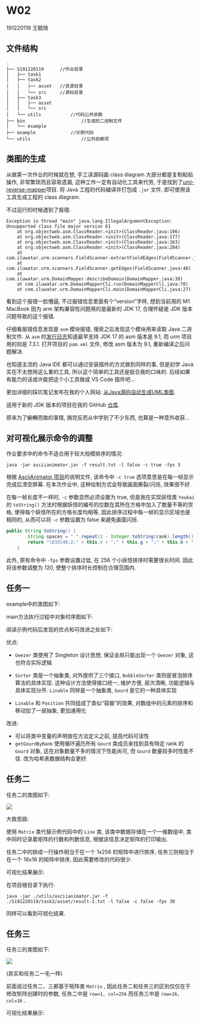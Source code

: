 # W02
191220119 王毓琦

## 文件结构

```
.
├── S191220119		//作业目录
│   ├── task1
│   ├── task2
│   │   ├── asset	//资源目录
│   │   └── src		//源码目录
│   ├── task3
│   │   ├── asset
│   │   └── src
│   └── utils			//代码公共依赖
├── bin						//生成的二进制文件
│   └── example
├── example				//示例代码
└── utils					//公共依赖项
```

## 类图的生成

从做第一次作业的时候就在想, 手工读源码画 class diagram 大部分都是复制粘贴操作, 非常繁琐而且容易遗漏, 这种工作一定有自动化工具来代劳, 于是找到了[uml-reverse-mapper](https://github.com/iluwatar/uml-reverse-mapper)项目. 将 Java 工程的代码编译并打包成 `.jar` 文件, 即可使用该工具生成工程的 class diagram.

不过运行的时候遇到了报错:

```shell
Exception in thread "main" java.lang.IllegalArgumentException: Unsupported class file major version 61
	at org.objectweb.asm.ClassReader.<init>(ClassReader.java:196)
	at org.objectweb.asm.ClassReader.<init>(ClassReader.java:177)
	at org.objectweb.asm.ClassReader.<init>(ClassReader.java:163)
	at org.objectweb.asm.ClassReader.<init>(ClassReader.java:284)
	at com.iluwatar.urm.scanners.FieldScanner.extractFieldEdges(FieldScanner.java:56)
	at com.iluwatar.urm.scanners.FieldScanner.getEdges(FieldScanner.java:46)
	at com.iluwatar.urm.DomainMapper.describeDomain(DomainMapper.java:38)
	at com.iluwatar.urm.DomainMapperCli.run(DomainMapperCli.java:70)
	at com.iluwatar.urm.DomainMapperCli.main(DomainMapperCli.java:27)
```

看到这个报错一脸懵逼, 不过报错信息里面有个“version”字样, 想到当前用的 M1 MacBook 因为 arm 架构兼容性问题用的是最新的 JDK 17, 合理怀疑是 JDK 版本问题导致的这个报错.

仔细看报错信息发现是 `asm` 模块报错, 搜索之后发现这个模块用来读取 Java 二进制文件. 从 `asm`  的[发行日志](https://asm.ow2.io/versions.html)知道最早支持 JDK 17 的 asm 版本是 9.1, 而 urm 项目用的则是 7.3.1. 打开项目的 `pom.xml` 文件, 修改 asm 版本为 9.1, 重新编译之后问题解决.

也知道主流的 Java IDE 都可以通过安装插件的方式做到同样的事, 但是初学 Java 实在不太想用这么重的工具, 所以这个简单的工具还是挺合我的口味的. 后续如果有能力的话或许能把这个小工具做成 VS Code 插件吧...

更加详细的踩坑笔记发布在我的个人网站: [从Java源码自动生成UML类图](https://donnadie.top/class-diagram-from-java-code/).

适用于新的 JDK 版本的项目在我的 GitHub [仓库](https://github.com/ricky9w/uml-reverse-mapper).

原来为了~~偷懒~~而做的事情, 搞完反而从中学到了不少东西, 也算是一种意外收获...

## 对可视化展示命令的调整

作业要求中的命令不适合用于较大规模排序的情况:

```shell
java -jar asciianimator.jar -f result.txt -l false -c true -fps 3
```

根据 [AsciiAnimator 项目](https://github.com/thatcherclough/AsciiAnimator)的说明文件, 该命令中 `-c true` 选项意思是在每一帧显示完成后清空屏幕. 在本次作业中, 这种绘制方式会导致画面撕裂/闪烁, 效果很不好.

在每一帧长度不一样时, `-c` 参数显然必须设置为 true, 但是我在实现妖怪类 `Youkai` 的 `toString()` 方法时根据妖怪的编号的位数在其所在方格中加入了数量不等的空格, 使得每个妖怪所在的方格长度均相等, 因此排序过程中每一帧的显示区域也是相同的, 从而可以将 `-c` 参数设置为 false 来避免画面闪烁.

```java
public String toString() {
        String spaces = " ".repeat(3 - Integer.toString(rank).length());
        return "\033[48;2;" + this.r + ";" + this.g + ";" + this.b + ";38;2;0;0;0m    " + this.rank() + spaces + "  \033[0m";
    }
```

此外, 原有命令中 `-fps` 参数设置过低, 在 256 个小妖怪排序时需要很长时间. 因此将该参数调整为 120, 使整个排序时长控制在合理范围内.

## 任务一

example中的类图如下:



main方法执行过程中对象时序图如下:



阅读示例代码后发现的优点和可改进之处如下:

优点:

+ `Geezer` 类使用了 Singleton 设计思想, 保证全局只能出现一个 `Geezer` 对象, 这也符合实际逻辑

+ `Sorter` 类是一个抽象类, 对外提供了三个接口, `BubbleSorter` 类则是冒泡排序算法的具体实现. 这种设计方法使得接口统一, 维护方便, 层次清晰, 功能逻辑与具体实现分开. `Linable` 同样是一个抽象类, `Gourd` 是它的一种具体实现
+ `Linable` 和 `Position` 共同组成了类似“容器”的效果, 对数组中的元素的排序和移动加了一层抽象, 更加通用化

改进:

+ 可以将类中变量的声明放在方法定义之前, 提高代码可读性
+ `getGourdByRank` 使用循环遍历所有 `Gourd` 类成员来找到具有特定 rank 的 `Gourd` 对象, 这在对象数量不多的情况下性能尚可, 但 `Gourd` 数量较多时性能不佳. 改为哈希表数据结构会更好.



## 任务二

任务二的类图如下:

![](http://www.plantuml.com/plantuml/proxy?cache=no&src=https://raw.githubusercontent.com/jwork-2021/jw02-ricky9w/master/S191220119/task2/asset/class-diagram.pu)

大致思路:

使用 `Matrix` 类代替示例代码中的 `Line` 类, 该类中数据存储在一个一维数组中, 类中同时记录着矩阵的行数和列数信息, 根据该信息决定矩阵的打印输出.

任务二中的排成一行操作相当于在一个 1x256 的矩阵中进行排序, 任务三则相当于在一个 16x16 的矩阵中排序, 因此需要修改的代码很少.

可视化结果展示:



在项目根目录下执行:

```shell
java -jar ./utils/asciianimator.jar -f ./S191220119/task2/asset/result-2.txt -l false -c false -fps 30
```

同样可以看到可视化结果.

## 任务三
任务三的类图如下:

![](http://www.plantuml.com/plantuml/proxy?cache=no&src=https://raw.githubusercontent.com/jwork-2021/jw02-ricky9w/master/S191220119/task3/asset/class-diagram.pu)

(其实和任务二一毛一样)

前面说过任务二、三都基于矩阵类 `Matrix` , 因此任务二和任务三的区别仅仅在于修改矩阵创建时的参数, 任务二中是 `row=1, col=256` 而任务三中是 `row=16, col=16` .

可视化结果展示:

